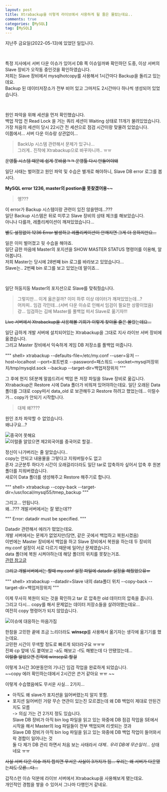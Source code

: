 ```yaml
---
layout: post
title: Xtrabackup을 이렇게 라이브에서 사용하게 될 줄은 몰랐는데요..
comments: true
categories: [MySQL]
tag: [MySQL]
---
```


지난주 금요일(2022-05-13)에 있었던 일입니다.  

<br/>
  
특정 지사에서 서버 다운 이슈가 있어서 DB 쪽 이슈일까봐 확인하던 도중, 이상 서버의 Slave 장비가 오작동 중인것을 확인하였습니다.  
저희는 Slave 장비에서 mysqlhotcopy를 사용해서 1시간마다 Backup을 돌리고 있는데요.  
Backup 된 데이터저장소가 전부 비어 있고 그마저도 2시간마다 하나씩 생성되어 있었습니다.  
  
<br/>

원인 파악을 위해 세션을 먼저 확인했습니다.  
백업 작업 전 Read Lock 을 거는 쿼리 세션이 Waiting 상태로 11개가 물려있었습니다.  
가장 처음의 세션이 당시 22시간 전 세션으로 점검 시간이랑 맞물려 있었습니다.  
이쯤에서... 서버 다운 이슈랑 상관없이...  

> BackUp 시스템 관련해서 문제가 있구나...  
그러게.. 진작에 Xtrabackup으로 바꾸자니까.. ㅠㅠ  

~~운영툴 시스템 때문에 쉽게 못바꿈ㅋㅋ 운영툴 다시 만들어야돼~~  

일단 사태는 벌어졌고 원인 파악 및 수습은 별개로 해야하니, Slave DB error 로그를 봅시다.  

**MySQL error 1236, master의 postion을 못찾겠어용~~**  

> 엥???  

이 error가 Backup 시스템이랑 관련이 있진 않을텐데...???  
일단 Backup 시스템은 뒤로 미루고 Slave 장비의 상태 체크를 해보았습니다.  
아니나 다를까, 레플리케이션이 깨져있었습니다... 

~~별도 설정없이 1236 Error 발생하고 레플리케이션이 안깨지면 그게 더 용하지만요...~~  

일은 이미 벌어졌고 뒷 수습을 해야죠.  
일단 급한 마음에 Master의 포지션을 SHOW MASTER STATUS 명령어를 이용해, 알아봅니다.  
저희 Master는 당시에 28번째 bin 로그를 바라보고 있었습니다...  
Slave는.. 2번째 bin 로그를 보고 있었는데 말이죠...  

<br/>  

일단 허둥지둥 Master의 포지션으로 Slave를 맞춰줬습니다.  

>그렇지만... 이게 옳은걸까? 이미 하루 이상 데이터가 깨져있었는데...?  
어차피.. 임검 각인데...(서버 다운 이슈로 인해서 임검이 필요한 상황이었음)  
걍... 임검하는 김에 Master를 풀백업 떠서 Slave로 옮기자!!!  

~~Live 서버에서 Xtrabackup을 사용해볼 기회가 이렇게 찾아올 줄은 몰랐는데요...~~  

일단 급하게 개발 서버에 설치되어있는 Xtrabackup을 그대로 지사 라이브 서버 장비에 옮겼습니다.  
그리고 Master 장비에서 익숙하게 게임 DB 저장소를 풀백업 떠줍니다.  

"""
shell> xtrabackup --defaults-file=/etc/my.conf --user=유저 --host=localhost --port=포트번호 --password=패스워드 --socket=mysql저장위치/tmp/mysqld.sock --backup --target-dir=백업저장위치
"""

그 후에 현지 SE분께 말씀드려서 백업 뜬 저장 파일을 Slave 장비로 옮깁니다.  
Xtrabackup은 Restore 시에 Data 폴더가 비워져 있어야하는데요. 
일단 오래된 Data 폴더를 그대로 copy떠서 data_old 로 보관해두고 Restore 하려고 했었는데... 
이럴수가... copy가 안되기 시작합니다. 

>대체 왜????  

원인 조차 파악할 수 없었습니다.  
왜냐구요...?  

![중국어 못해요](../images/cp_error_LI.jpg)  
![이럴줄 알았으면 제2외국어를 중국어로 할걸..](../images/cp_error2_LI.jpg)  

정신이 나가버리는 줄 알았습니다..  
copy는 안되고 내용물을 그렇다고 지워버릴수도 없고  
혼자 고군분투 하다가 시간이 오래걸리더라도 일단 tar로 압축하자 싶어서 압축 후 원본 폴더를 지워버렸습니다.  
새로이 Data 폴더를 생성해주고 Restore 해주기로 합니다.  

"""
shell> xtrabackup --copy-back --target-dir=/usr/local/mysql55/tmep_backup
"""

그리고... 안됩니다.  
왜...??? 개발서버에서는 잘 됐는데??  

"""
Error: datadir must be specified.
"""

Datadir 관련해서 에러가 떴었는데요.  
개발 서버에서는 문제가 없었지만(당연, 같은 곳에서 백업하고 복원시켰음)  
이번에는 Master 장비에서 백업을 하고 Slave 장비에서 복원을 하는데 두 장비의 my.conf 설정이 서로 다르기 때문에 일어난 문제였습니다.  
data 폴더에 복원 시켜야하는데 해당 폴더의 위치를 못찾는거죠.  
[관련 참고글](https://bstar36.tistory.com/342)  

~~그리고 개발서버에서는 할때 my.conf 설정 파일에 datadir 설정을 해줬었으뮤ㅠ~~  

"""
shell> xtrabackup --datadir=Slave 내의 data폴더 위치 --copy-back --target-dir=백업저장위치
"""

이제 무사히 복원이 되는 것을 확인하고 tar 로 압축한 old 데이터의 압축을 풉니다.  
그리고 다시... copy를 해서 문제없는 데이터 저장소들을 살려야했는데요...  
여전히 copy 명령어가 되지 않았습니다.  

![이슈에 대응하는 마음가짐](../images/I_can_do_it.jpg)

한참을 고민한 끝에 조금 느리더라도 **winscp**를 사용해서 옮기자는 생각에 옮기기를 했는데요.  
고민한 시간이 무색할 정도로 빠르게 되더라구요 ㅠㅠㅠ  
진짜 cp 앞에 \도 붙여보고 -a도 해보고 -f도 해봤는데 다 안됐었는데...  
~~이럴줄 알았으면 진작에 winscp로 할걸~~   

이렇게 3시간 30분동안의 기나긴 임검 작업을 완료하게 되었습니다.  
~~copy 에러 확인하는데에서 2시간은 쓴거 같아요 ㅠㅠ ~~  

이렇게 수습했음에도 무서운 사실... 2가지...  
- 아직도 왜 slave가 포지션을 잃어버렸는지 알지 못함.  
- 포지션 잃어버린 거랑 무슨 연관이 있는진 모르겠는데 왜 DB 백업이 제대로 안된건지도 모름  
    -> 의심 가는 건 2가지 정도 있습니다.  
    Slave DB 장비가 아직 bin log 파일을 읽고 있는 와중에 DB 점검 작업을 SE에서 시작을 해서 Master의 log 파일들이 전부 백업되며 리셋되는 것과  
    Slave DB 장비가 아직 bin log 파일을 읽고 있는 와중에 DB 백업 작업이 들어와서 락 경합이 일어나는 것  
    둘 다 제가 DB 관리 하면서 처음 보는 사태라서 *대체.. 우리 DB에 무슨일이...* 상태네요 ㅠㅠ  

~~사실 서버 다운 이슈 까지 합치면 무서운 사실이 3가지가 됨... 우리는 왜 서버가 다운됐는지도 모른...다...~~  

갑작스런 이슈 덕분에 라이브 서버에서 Xtrabackup을 사용해보게 됐는데요.  
개인적인 경험을 쌓을 수 있어서 그나마 다행인거 같네요.  